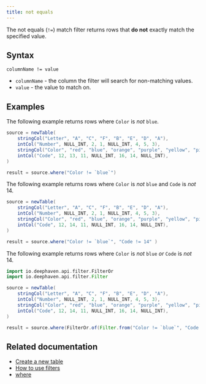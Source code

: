 ```yaml
---
title: not equals
---
```


The not equals (`!=`) match filter returns rows that **do not** exactly match the specified value.

## Syntax

```
columnName != value
```

- `columnName` - the column the filter will search for non-matching values.
- `value` - the value to match on.

## Examples

The following example returns rows where `Color` is _not_ `blue`.

```groovy order=source,result
source = newTable(
    stringCol("Letter", "A", "C", "F", "B", "E", "D", "A"),
    intCol("Number", NULL_INT, 2, 1, NULL_INT, 4, 5, 3),
    stringCol("Color", "red", "blue", "orange", "purple", "yellow", "pink", "blue"),
    intCol("Code", 12, 13, 11, NULL_INT, 16, 14, NULL_INT),
)

result = source.where("Color != `blue`")
```

The following example returns rows where `Color` is _not_ `blue` and `Code` is _not_ 14.

```groovy order=source,result
source = newTable(
    stringCol("Letter", "A", "C", "F", "B", "E", "D", "A"),
    intCol("Number", NULL_INT, 2, 1, NULL_INT, 4, 5, 3),
    stringCol("Color", "red", "blue", "orange", "purple", "yellow", "pink", "blue"),
    intCol("Code", 12, 14, 11, NULL_INT, 16, 14, NULL_INT),
)

result = source.where("Color != `blue`", "Code != 14" )
```

The following example returns rows where `Color` is _not_ `blue` _or_ `Code` is _not_ 14.

```groovy order=source,result
import io.deephaven.api.filter.FilterOr
import io.deephaven.api.filter.Filter

source = newTable(
    stringCol("Letter", "A", "C", "F", "B", "E", "D", "A"),
    intCol("Number", NULL_INT, 2, 1, NULL_INT, 4, 5, 3),
    stringCol("Color", "red", "blue", "orange", "purple", "yellow", "pink", "blue"),
    intCol("Code", 12, 14, 11, NULL_INT, 16, 14, NULL_INT),
)

result = source.where(FilterOr.of(Filter.from("Color != `blue`", "Code != 14")))
```

## Related documentation

- [Create a new table](../../../how-to-guides/new-and-empty-table.md#newtable)
- [How to use filters](../../../how-to-guides/use-filters.md)
- [where](../../table-operations/filter/where.md)
